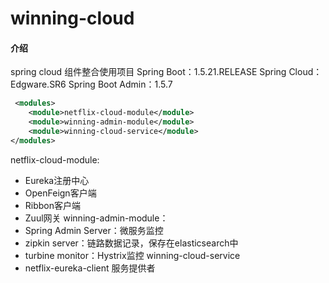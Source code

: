 # winning-cloud

#### 介绍
spring cloud 组件整合使用项目
Spring Boot：1.5.21.RELEASE
Spring Cloud：Edgware.SR6
Spring Boot Admin：1.5.7

```xml
 <modules>
    <module>netflix-cloud-module</module>
    <module>winning-admin-module</module>
    <module>winning-cloud-service</module>
</modules>
```
netflix-cloud-module:
 * Eureka注册中心
 * OpenFeign客户端
 * Ribbon客户端
 * Zuul网关
winning-admin-module：
 * Spring Admin Server：微服务监控
 * zipkin server：链路数据记录，保存在elasticsearch中
 * turbine monitor：Hystrix监控
winning-cloud-service
 * netflix-eureka-client 服务提供者